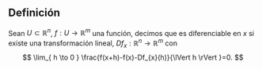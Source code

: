 
## Definición

Sean $U \subset \mathbb{R}^{n}$,  $f:U\to \mathbb{R}^{m}$ una función, decimos que es diferenciable en $x$ si existe una transformación lineal, $Df_{x}:\mathbb{R}^{n}\to \mathbb{R}^{m}$ con 
$$
\lim_{ h \to 0 } \frac{f(x+h)-f(x)-Df_{x}(h)}{\lVert h \rVert }=0.
$$